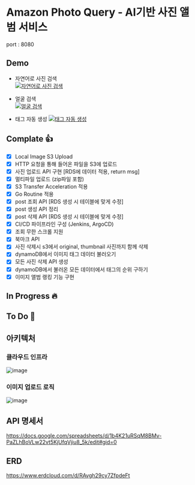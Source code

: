 # Amazon Photo Query - AI기반 사진 앨범 서비스

port : 8080

## Demo

- 자연어로 사진 검색  
[![자연어로 사진 검색](http://img.youtube.com/vi/jOgX3f43c1Q/0.jpg)](https://youtu.be/jOgX3f43c1Q)

- 얼굴 검색  
[![얼굴 검색](http://img.youtube.com/vi/jOgX3f43c1Q/0.jpg)](https://youtu.be/jOgX3f43c1Q)

- 태그 자동 생성
[![태그 자동 생성](http://img.youtube.com/vi/GlHXMVzgk-s/0.jpg)](https://youtu.be/GlHXMVzgk-s)




## Complate :thumbsup:
- [x] Local Image S3 Upload
- [x] HTTP 요청을 통해 들어온 파일을 S3에 업로드
- [x] 사진 업로드 API 구현 [RDS에 데이터 적용, return msg]
- [x] 멀티파일 업로드 (zip파일 포함)
- [x] S3 Transfer Acceleration 적용
- [x] Go Routine 적용 
- [x] post 조회 API [RDS 생성 시 테이블에 맞게 수정]
- [x] post 생성 API 정리
- [x] post 삭제 API [RDS 생성 시 테이블에 맞게 수정]
- [x] CI/CD 파이프라인 구성 (Jenkins, ArgoCD)
- [x] 조회 무한 스크롤 지원
- [x] 북마크 API
- [x] 사진 삭제시 s3에서 original, thumbnail 사진까지 함께 삭제
- [x] dynamoDB에서 이미지 태그 데이터 불러오기
- [x] 모든 사진 삭제 API 생성
- [x] dynamoDB에서 불러온 모든 데이터에서 태그의 순위 구하기
- [x] 이미지 앨범 랭킹 기능 구현
## In Progress :fire:

## To Do :turtle:

## 아키텍처
### 클라우드 인프라
![image](https://github.com/War-Oxi/ACE-Team-KKamJi/assets/72260110/78b741a7-3437-4f64-b430-b0248175b9c0)

### 이미지 업로드 로직
![image](https://github.com/War-Oxi/ACE-Team-KKamJi/assets/72260110/5a51b26a-a296-4ac7-a436-a0112473c2d3)

## API 명세서
https://docs.google.com/spreadsheets/d/1b4K21uRSqM8BMv-PaZLhBoVLw22vt5KjUfqVjiu8_5k/edit#gid=0

## ERD 
https://www.erdcloud.com/d/RAvgh29cy7ZfpdeFt
